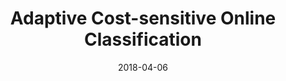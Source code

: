 ---
title: "Adaptive Cost-sensitive Online Classification"
collection: preprints
permalink: /publication/Adaptive
date: 2018-04-06
venue: "CoRR abs/1804.02246"
city: 
state: ""
thumbnail: "Adaptive.png"
teaser :
authors: "Peilin Zhao, Yifan Zhang, Min Wu, Steven C. H. Hoi, Mingkui Tan, Junzhou Huang "
bibtex: Adaptive.txt
uri: Adaptive.pdf
arxiv: https://arxiv.org/abs/1804.02246
project: 
source: 
poster: 
data:
---